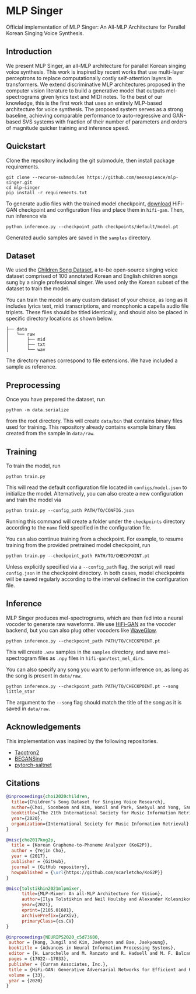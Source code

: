 # MLP Singer

Official implementation of MLP Singer: An All-MLP Architecture for Parallel Korean Singing Voice Synthesis.

## Introduction

We present MLP Singer, an all-MLP architecture for parallel Korean singing voice synthesis. This work is inspired by recent works that use multi-layer perceptrons to replace computationally costly self-attention layers in transformers. We extend discriminative MLP architectures proposed in the computer vision literature to build a generative model that outputs mel-spectrograms given lyrics text and MIDI notes. To the best of our knowledge, this is the first work that uses an entirely MLP-based architecture for voice synthesis. The proposed system serves as a strong baseline, achieving comparable performance to auto-regressive and GAN-based SVS systems with fraction of their number of parameters and orders of magnitude quicker training and inference speed.

## Quickstart

Clone the repository including the git submodule, then install package requirements.

```
git clone --recurse-submodules https://github.com/neosapience/mlp-singer.git
cd mlp-singer
pip install -r requirements.txt
```

To generate audio files with the trained model checkpoint, [download](https://drive.google.com/drive/folders/1YuOoV3lO2-Hhn1F2HJ2aQ4S0LC1JdKLd) HiFi-GAN checkpoint and configuration files and place them in `hifi-gan`. Then, run inference via

```
python inference.py --checkpoint_path checkpoints/default/model.pt
```

Generated audio samples are saved in the `samples` directory.

## Dataset

We used the [Children Song Dataset](https://github.com/emotiontts/emotiontts_open_db/tree/master/Dataset/CSD), a to-be open-source singing voice dataset comprised of 100 annotated Korean and English children songs sung by a single professional singer. We used only the Korean subset of the dataset to train the model.

You can train the model on any custom dataset of your choice, as long as it includes lyrics text, midi transcriptions, and monophonic a capella audio file triplets. These files should be titled identically, and should also be placed in specific directory locations as shown below.

```
├── data
│   └── raw
│       ├── mid
│       ├── txt
│       └── wav
```

The directory names correspond to file extensions. We have included a sample as reference.

## Preprocessing

Once you have prepared the dataset, run 

```
python -m data.serialize
```

from the root directory. This will create `data/bin` that contains binary files used for training. This repository already contains example binary files created from the sample in `data/raw`. 

## Training

To train the model, run

```
python train.py
```

This will read the default configuration file located in `configs/model.json` to initialize the model. Alternatively, you can also create a new configuration and train the model via

```
python train.py --config_path PATH/TO/CONFIG.json
```

Running this command will create a folder under the `checkpoints` directory according to the `name` field specified in the configuration file.

You can also continue training from a checkpoint. For example, to resume training from the provided pretrained model checkpoint, run

```
python train.py --checkpoint_path PATH/TO/CHECKPOINT.pt
```

Unless explicitly specified via a `--config_path` flag, the script will read `config.json` in the checkpoint directory. In both cases, model checkpoints will be saved regularly according to the interval defined in the configuration file. 

## Inference

MLP Singer produces mel-spectrograms, which are then fed into a neural vocoder to generate raw waveforms. We use [HiFi-GAN](https://github.com/jik876/hifi-gan) as the vocoder backend, but you can also plug other vocoders like [WaveGlow](https://github.com/NVIDIA/waveglow).

```
python inference.py --checkpoint_path PATH/TO/CHECKPOINT.pt
```

This will create `.wav` samples in the `samples` directory, and save mel-spectrogram files as `.npy` files in `hifi-gan/test_mel_dirs`. 

You can also specify any song you want to perform inference on, as long as the song is present in `data/raw`. 

```
python inference.py --checkpoint_path PATH/TO/CHECKPOINT.pt --song little_star
```

The argument to the `--song` flag should match the title of the song as it is saved in `data/raw`.  

## Acknowledgements

This implementation was inspired by the following repositories.

* [Tacotron2](https://github.com/NVIDIA/tacotron2)
* [BEGANSing](https://github.com/SoonbeomChoi/BEGANSing)
* [pytorch-saltnet](https://github.com/tugstugi/pytorch-saltnet)


## Citations

```bibtex
@inproceedings{choi2020children,
  title={Children’s Song Dataset for Singing Voice Research},
  author={Choi, Soonbeom and Kim, Wonil and Park, Saebyul and Yong, Sangeon and Nam, Juhan},
  booktitle={The 21th International Society for Music Information Retrieval Conference (ISMIR)},
  year={2020},
  organization={International Society for Music Information Retrieval}
}
```

```bibtex
@misc{cho2017kog2p,
  title = {Korean Grapheme-to-Phoneme Analyzer (KoG2P)},
  author = {Yejin Cho},
  year = {2017},
  publisher = {GitHub},
  journal = {GitHub repository},
  howpublished = {\url{https://github.com/scarletcho/KoG2P}}
}
```

```bibtex
@misc{tolstikhin2021mlpmixer,
      title={MLP-Mixer: An all-MLP Architecture for Vision}, 
      author={Ilya Tolstikhin and Neil Houlsby and Alexander Kolesnikov and Lucas Beyer and Xiaohua Zhai and Thomas Unterthiner and Jessica Yung and Andreas Steiner and Daniel Keysers and Jakob Uszkoreit and Mario Lucic and Alexey Dosovitskiy},
      year={2021},
      eprint={2105.01601},
      archivePrefix={arXiv},
      primaryClass={cs.CV}
}
```

```bibtex
@inproceedings{NEURIPS2020_c5d73680,
 author = {Kong, Jungil and Kim, Jaehyeon and Bae, Jaekyoung},
 booktitle = {Advances in Neural Information Processing Systems},
 editor = {H. Larochelle and M. Ranzato and R. Hadsell and M. F. Balcan and H. Lin},
 pages = {17022--17033},
 publisher = {Curran Associates, Inc.},
 title = {HiFi-GAN: Generative Adversarial Networks for Efficient and High Fidelity Speech Synthesis},
 volume = {33},
 year = {2020}
}
```